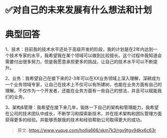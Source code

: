 # ✅对自己的未来发展有什么想法和计划

# 典型回答


1、技术：目前我的技术水平还处于高级开发的阶段，我的计划是在2年内达到一个技术专家的水平，我希望我在某个领域可以做到比较擅长。这个过程中我知道会需要付出很多努力，但是我愿意承担更多的挑战，让自己的技术水平可以不断提升。





2、业务：我希望自己在接下来的2-3年可以在XX业务领域上深入理解，深耕成为一个业务领域专家，让自己在技术上不仅可以有所建树，也能在业务方面有自己的理解。不仅作为一个开发者，还能在业务方面有一些自己的想法，并且可以赋能我们的业务。





3、架构&管理：我希望在接下来几年，锻炼一下自己的架构和管理能力，我希望在公司的技术团队中成长，不断学习和探索新技术，并在技术架构和团队管理方面获得更多的经验。并能够贡献我的技术和经验帮助公司取得更大的成功。



> 原文: <https://www.yuque.com/hollis666/xkm7k3/rgv9tgv94kx6c63r>